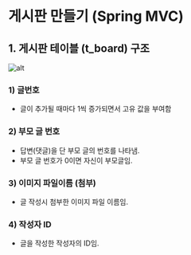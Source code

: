 # 게시판 만들기 (Spring MVC)

## 1. 게시판 테이블 (t_board) 구조

![alt](/assets/images/post/spring/37.png)

### 1) 글번호

- 글이 추가될 때마다 1씩 증가되면서 고유 값을 부여함

### 2) 부모 글 번호

- 답변(댓글)을 단 부모 글의 번호를 나타냄.
- 부모 글 번호가 0이면 자신이 부모글임.

### 3) 이미지 파일이름 (첨부)

- 글 작성시 첨부한 이미지 파일 이름임.

### 4) 작성자 ID

- 글을 작성한 작성자의 ID임.
